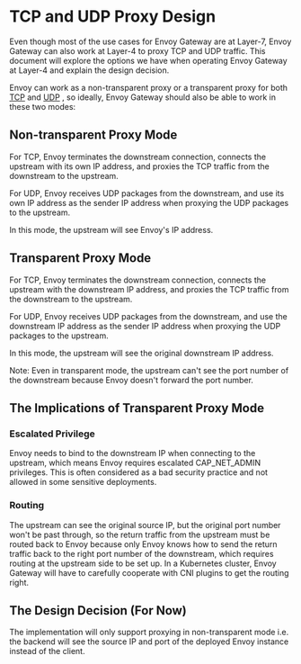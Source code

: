 # TCP and UDP Proxy Design 

Even though most of the use cases for Envoy Gateway are at Layer-7, Envoy Gateway can also work at Layer-4 to proxy TCP 
and UDP traffic. This document will explore the options we have when operating Envoy Gateway at Layer-4 and explain the 
design decision.

Envoy can work as a non-transparent proxy or a transparent proxy for both [TCP](https://www.envoyproxy.io/docs/envoy/latest/intro/arch_overview/other_features/ip_transparency#arch-overview-ip-transparency-original-src-listener)
 and [UDP](https://www.envoyproxy.io/docs/envoy/latest/api-v3/extensions/filters/udp/udp_proxy/v3/udp_proxy.proto#envoy-v3-api-msg-extensions-filters-udp-udp-proxy-v3-udpproxyconfig)
, so ideally, Envoy Gateway should also be able to work in these two modes:

## Non-transparent Proxy Mode
For TCP, Envoy terminates the downstream connection, connects the upstream with its own IP address, and proxies the 
TCP traffic from the downstream to the upstream. 

For UDP, Envoy receives UDP packages from the downstream, and use its own IP address as the sender IP address when 
proxying the UDP packages to the upstream.

In this mode, the upstream will see Envoy's IP address.

## Transparent Proxy Mode
For TCP, Envoy terminates the downstream connection, connects the upstream with the downstream IP address, and proxies 
the TCP traffic from the downstream to the upstream. 

For UDP, Envoy receives UDP packages from the downstream, and use the downstream IP address as the sender IP address 
when proxying the UDP packages to the upstream.

In this mode, the upstream will see the original downstream IP address.

Note: Even in transparent mode, the upstream can't see the port number of the downstream because Envoy doesn't forward 
the port number.

## The Implications of Transparent Proxy Mode

### Escalated Privilege
Envoy needs to bind to the downstream IP when connecting to the upstream, which means Envoy requires escalated 
CAP_NET_ADMIN privileges. This is often considered as a bad security practice and not allowed in some sensitive deployments.

### Routing
The upstream can see the original source IP, but the original port number won't be past through, so the return 
traffic from the upstream must be routed back to Envoy because only Envoy knows how to send the return traffic back
to the right port number of the downstream, which requires routing at the upstream side to be set up. 
In a Kubernetes cluster, Envoy Gateway will have to carefully cooperate with CNI plugins to get the routing right.

## The Design Decision (For Now)

The implementation will only support proxying in non-transparent mode i.e. the backend will see the source IP and 
port of the deployed Envoy instance instead of the client.